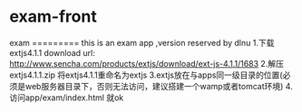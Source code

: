 exam-front
==========

exam =========   this is an exam app ,version reserved by dlnu   1.下载extjs4.1.1 download url: http://www.sencha.com/products/extjs/download/ext-js-4.1.1/1683  2.解压extjs4.1.1.zip 将extjs4.1.1重命名为extjs   3.extjs放在与apps同一级目录的位置(必须是web服务器目录下，否则无法访问，建议搭建一个wamp或者tomcat环境)  4.访问app/exam/index.html 就ok